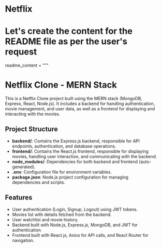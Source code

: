 # Netflix

# Let's create the content for the README file as per the user's request

readme_content = """
# Netflix Clone - MERN Stack

This is a Netflix Clone project built using the MERN stack (MongoDB, Express, React, Node.js). It includes a backend for handling authentication, movie management, and user data, as well as a frontend for displaying and interacting with the movies.

## Project Structure

- **backend/**: Contains the Express.js backend, responsible for API endpoints, authentication, and database operations.
- **frontend/**: Contains the React.js frontend, responsible for displaying movies, handling user interaction, and communicating with the backend.
- **node_modules/**: Dependencies for both backend and frontend (auto-generated).
- **.env**: Configuration file for environment variables.
- **package.json**: Node.js project configuration for managing dependencies and scripts.

## Features

- User authentication (Login, Signup, Logout) using JWT tokens.
- Movies list with details fetched from the backend.
- User watchlist and movie history.
- Backend built with Node.js, Express.js, MongoDB, and JWT for authentication.
- Frontend built with React.js, Axios for API calls, and React Router for navigation.

